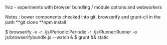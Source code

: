 fviz - experiments with browser bundling / module options and webworkers

Notes : bower components checked into git, browserify and grunt-cli in the path
**git clone
**npm install

$ browserify -v -r ./js/Periodic:Periodic -r ./js/Runner:Runner -o js/browserifybundle.js --watch &
$ grunt && static